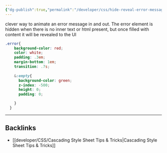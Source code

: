 ```yaml
---
{"dg-publish":true,"permalink":"/developer/css/hide-reveal-error-message/","dgPassFrontmatter":true}
---
```


clever way to animate an error message in and out. The error element is hidden when there is no inner text or html present, but once filled with content it will be revealed to the UI

```scss
.error{
    background-color: red;
    color: white;
    padding: .3em;
    margin-bottom: 1em;
    transition: .7s;
    
    &:empty{
      background-color: green;
      z-index: -500;
      height: 0;
      padding: 0;

    }
  }
```


---

## Backlinks
- [[developer/CSS/Cascading Style Sheet Tips & Tricks\|Cascading Style Sheet Tips & Tricks]]
